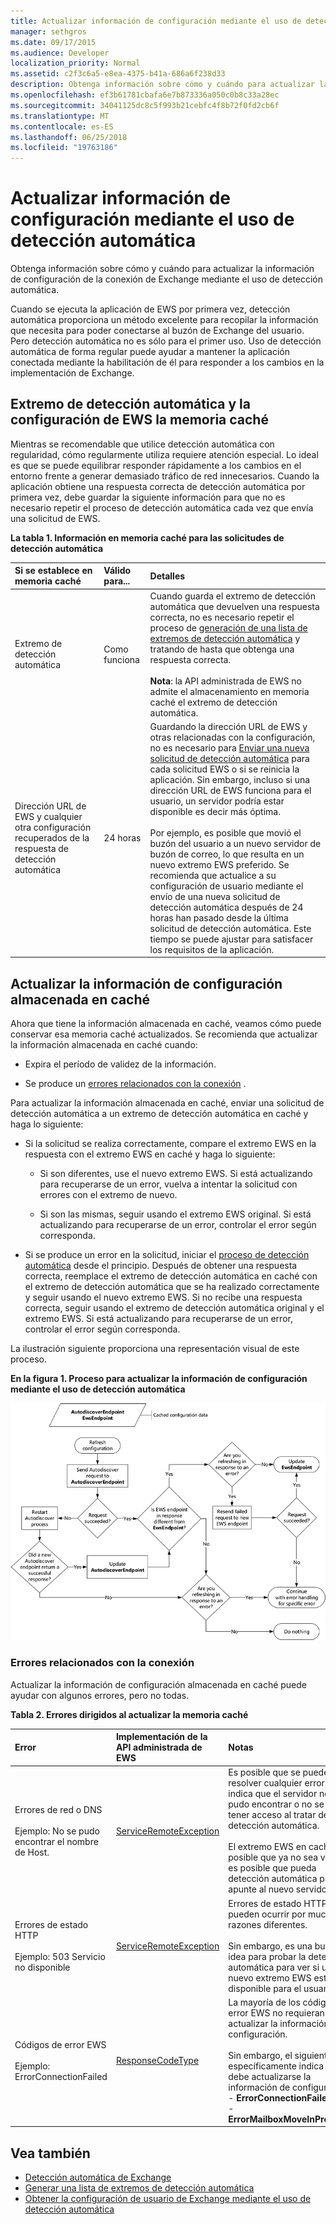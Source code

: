 ```yaml
---
title: Actualizar información de configuración mediante el uso de detección automática
manager: sethgros
ms.date: 09/17/2015
ms.audience: Developer
localization_priority: Normal
ms.assetid: c2f3c6a5-e8ea-4375-b41a-686a6f238d33
description: Obtenga información sobre cómo y cuándo para actualizar la información de configuración de la conexión de Exchange mediante el uso de detección automática.
ms.openlocfilehash: ef3b61781cbafa6e7b873336a050c0b8c33a28ec
ms.sourcegitcommit: 34041125dc8c5f993b21cebfc4f8b72f0fd2cb6f
ms.translationtype: MT
ms.contentlocale: es-ES
ms.lasthandoff: 06/25/2018
ms.locfileid: "19763186"
---
```

# <a name="refresh-configuration-information-by-using-autodiscover"></a>Actualizar información de configuración mediante el uso de detección automática

Obtenga información sobre cómo y cuándo para actualizar la información de configuración de la conexión de Exchange mediante el uso de detección automática.
  
Cuando se ejecuta la aplicación de EWS por primera vez, detección automática proporciona un método excelente para recopilar la información que necesita para poder conectarse al buzón de Exchange del usuario. Pero detección automática no es sólo para el primer uso. Uso de detección automática de forma regular puede ayudar a mantener la aplicación conectada mediante la habilitación de él para responder a los cambios en la implementación de Exchange.
  
## <a name="cache-autodiscover-endpoint-and-ews-settings"></a>Extremo de detección automática y la configuración de EWS la memoria caché
<a name="bk_CacheSettings"> </a>

Mientras se recomendable que utilice detección automática con regularidad, cómo regularmente utiliza requiere atención especial. Lo ideal es que se puede equilibrar responder rápidamente a los cambios en el entorno frente a generar demasiado tráfico de red innecesarios. Cuando la aplicación obtiene una respuesta correcta de detección automática por primera vez, debe guardar la siguiente información para que no es necesario repetir el proceso de detección automática cada vez que envía una solicitud de EWS.
  
**La tabla 1. Información en memoria caché para las solicitudes de detección automática**

|**Si se establece en memoria caché**|**Válido para...**|**Detalles**|
|:-----|:-----|:-----|
|Extremo de detección automática  <br/> |Como funciona  <br/> |Cuando guarda el extremo de detección automática que devuelven una respuesta correcta, no es necesario repetir el proceso de [generación de una lista de extremos de detección automática](how-to-generate-a-list-of-autodiscover-endpoints.md) y tratando de hasta que obtenga una respuesta correcta.<br/><br/> **Nota**: la API administrada de EWS no admite el almacenamiento en memoria caché el extremo de detección automática.           |
|Dirección URL de EWS y cualquier otra configuración recuperados de la respuesta de detección automática  <br/> |24 horas  <br/> |Guardando la dirección URL de EWS y otras relacionadas con la configuración, no es necesario para [Enviar una nueva solicitud de detección automática](how-to-get-user-settings-from-exchange-by-using-autodiscover.md) para cada solicitud EWS o si se reinicia la aplicación. Sin embargo, incluso si una dirección URL de EWS funciona para el usuario, un servidor podría estar disponible es decir más óptima.<br/><br/> Por ejemplo, es posible que movió el buzón del usuario a un nuevo servidor de buzón de correo, lo que resulta en un nuevo extremo EWS preferido. Se recomienda que actualice a su configuración de usuario mediante el envío de una nueva solicitud de detección automática después de 24 horas han pasado desde la última solicitud de detección automática. Este tiempo se puede ajustar para satisfacer los requisitos de la aplicación.  <br/> |
   
## <a name="refresh-cached-configuration-information"></a>Actualizar la información de configuración almacenada en caché
<a name="bk_RefreshConfig"> </a>

Ahora que tiene la información almacenada en caché, veamos cómo puede conservar esa memoria caché actualizados. Se recomienda que actualizar la información almacenada en caché cuando:
  
- Expira el período de validez de la información.
    
- Se produce un [errores relacionados con la conexión](#bk_ConnectionErrors) . 
    
Para actualizar la información almacenada en caché, enviar una solicitud de detección automática a un extremo de detección automática en caché y haga lo siguiente:
  
- Si la solicitud se realiza correctamente, compare el extremo EWS en la respuesta con el extremo EWS en caché y haga lo siguiente:
    
  - Si son diferentes, use el nuevo extremo EWS. Si está actualizando para recuperarse de un error, vuelva a intentar la solicitud con errores con el extremo de nuevo.
    
  - Si son las mismas, seguir usando el extremo EWS original. Si está actualizando para recuperarse de un error, controlar el error según corresponda.
    
- Si se produce un error en la solicitud, iniciar el [proceso de detección automática](autodiscover-for-exchange.md) desde el principio. Después de obtener una respuesta correcta, reemplace el extremo de detección automática en caché con el extremo de detección automática que se ha realizado correctamente y seguir usando el nuevo extremo EWS. Si no recibe una respuesta correcta, seguir usando el extremo de detección automática original y el extremo EWS. Si está actualizando para recuperarse de un error, controlar el error según corresponda. 
    
La ilustración siguiente proporciona una representación visual de este proceso.
  
**En la figura 1. Proceso para actualizar la información de configuración mediante el uso de detección automática**

![Diagrama esquemático que muestra cómo la detección automática actualiza la información de configuración.](media/Ex15_Autodiscover_Refresh_Flowchart.png)
  
### <a name="connection-related-errors"></a>Errores relacionados con la conexión
<a name="bk_ConnectionErrors"> </a>

Actualizar la información de configuración almacenada en caché puede ayudar con algunos errores, pero no todas. 
  
**Tabla 2. Errores dirigidos al actualizar la memoria caché**

|**Error**|**Implementación de la API administrada de EWS**|**Notas**|
|:-----|:-----|:-----|
|Errores de red o DNS<br/><br/> Ejemplo: No se pudo encontrar el nombre de Host.  <br/> |[ServiceRemoteException](https://msdn.microsoft.com/library/Microsoft.Exchange.WebServices.Data.ServiceRemoteException.aspx) <br/> |Es posible que se puede resolver cualquier error que indica que el servidor no se pudo encontrar o no se pudo tener acceso al tratar de detección automática. <br/><br/> El extremo EWS en caché es posible que ya no sea válido y es posible que pueda detección automática para apunte al nuevo servidor.  <br/> |
|Errores de estado HTTP<br/><br/> Ejemplo: 503 Servicio no disponible  <br/> |[ServiceRemoteException](https://msdn.microsoft.com/library/Microsoft.Exchange.WebServices.Data.ServiceRemoteException.aspx) <br/> |Errores de estado HTTP pueden ocurrir por muchas razones diferentes.<br/><br/> Sin embargo, es una buena idea para probar la detección automática para ver si un nuevo extremo EWS está disponible para el usuario.  <br/> |
|Códigos de error EWS <br/><br/> Ejemplo: ErrorConnectionFailed <br/> |[ResponseCodeType](https://msdn.microsoft.com/library/Microsoft.Exchange.WebServices.Data.ResponseCodeType.aspx) <br/> | La mayoría de los códigos de error EWS no requieran actualizar la información de configuración.<br/><br/> Sin embargo, el siguiente específicamente indica que debe actualizarse la información de configuración:<br/>- **ErrorConnectionFailed** <br/>- **ErrorMailboxMoveInProgress** <br/> |
   
## <a name="see-also"></a>Vea también

- [Detección automática de Exchange](autodiscover-for-exchange.md)  
- [Generar una lista de extremos de detección automática](how-to-generate-a-list-of-autodiscover-endpoints.md)   
- [Obtener la configuración de usuario de Exchange mediante el uso de detección automática](how-to-get-user-settings-from-exchange-by-using-autodiscover.md)
    


